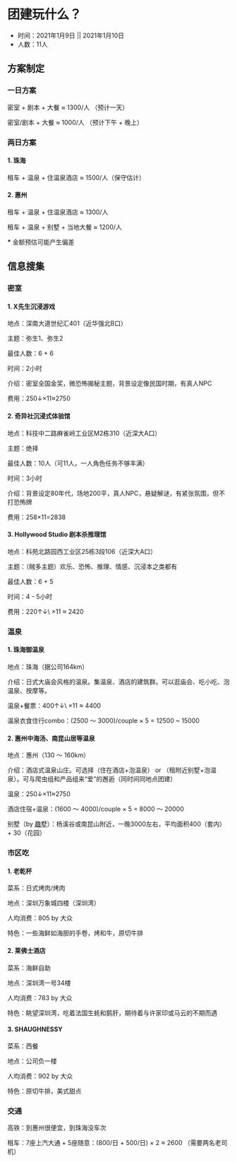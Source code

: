 # 团建玩什么？

* 时间：2021年1月9日 || 2021年1月10日
* 人数：11人

## 方案制定

### 一日方案

密室 + 剧本 + 大餐  $\approx$ 1300/人 （预计一天）

密室/剧本 + 大餐  $\approx$ 1000/人 （预计下午 + 晚上）

### 两日方案

#### 1. 珠海

租车 + 温泉 + 住温泉酒店 $\approx$  1500/人（保守估计）

#### 2. 惠州

租车 + 温泉 + 住温泉酒店 $\approx$  1300/人

租车 + 温泉 + 别墅 + 当地大餐 $\approx$  1200/人 



**\*** 金额预估可能产生偏差

## 信息搜集

### 密室

#### 1. X先生沉浸游戏

地点：深南大道世纪汇401（近华强北B口）

主题：弥生1、弥生2

最佳人数：6 + 6

时间：2小时

介绍：密室全国金奖，微恐怖揭秘主题，背景设定像民国时期，有真人NPC

费用：250$\downarrow$$\times$11$\approx$2750

#### 2. 奇异社沉浸式体验馆

地点：科技中二路麻雀岭工业区M2栋310（近深大A口）

主题：绝择

最佳人数：10人（可11人，一人角色任务不够丰满）

时间：3小时

介绍：背景设定80年代，场地200平，真人NPC，悬疑解谜，有紧张氛围，但不打恐怖牌

费用：258$\times$11=2838

#### 3. Hollywood Studio 剧本杀推理馆

地点：科苑北路园西工业区25栋3段106（近深大A口）

主题：（贼多主题）欢乐、恐怖、推理、情感、沉浸本之类都有

最佳人数：6 + 5 

时间：4 - 5小时

费用：220$\uparrow$$\downarrow$\ $\times$11 $\approx$ 2420

### 温泉

#### 1. 珠海御温泉

地点：珠海（据公司164km）

介绍：日式大庙会风格的温泉。集温泉、酒店的建筑群。可以逛庙会、吃小吃、泡温泉、按摩等。

温泉+餐票：400$\uparrow$$\downarrow$\ $\times$11 $\approx$ 4400

温泉衣食住行combo：(2500 ～ 3000)/couple $\times$ 5 = 12500 ~ 15000

#### 2. 惠州中海汤、南昆山居等温泉

地点：惠州（130 ～ 160km）

介绍：酒店式温泉山庄。可选择（住在酒店+泡温泉） or （租附近别墅+泡温泉）。可与爬虫组和产品组来“爱”的邂逅（同时间同地点团建）

温泉：250$\downarrow$$\times$11$\approx$2750

酒店住宿+温泉：(1600 ～ 4000)/couple $\times$ 5 = 8000 ～ 20000

别墅（by [趣墅](https://wap.play17.cn)）：杨溪谷或南昆山附近，一晚3000左右，平均面积400（套内） + 30（花园） 

### 市区吃

#### 1. 老乾杯

菜系：日式烤肉/烤肉

地点：深圳万象城四楼（深圳湾）

人均消费：805 by 大众

特色：一些海鲜如海胆的手卷，烤和牛，原切牛排

#### 2. 莱佛士酒店

菜系：海鲜自助

地点：深圳湾一号34楼

人均消费：783 by 大众

特色：眺望深圳湾，吃着法国生蚝和鹅肝，期待着与许家印或马云的不期而遇

#### 3. SHAUGHNESSY 

菜系：西餐

地点：公司负一楼

人均消费：902 by 大众

特色：原切牛排，美式甜点

### 交通

高铁：到惠州很便宜，到珠海没车次

租车：7座上汽大通 + 5座随意：(800/日 + 500/日) $\times$ 2 $\approx$ 2600  （需要两名老司机）



